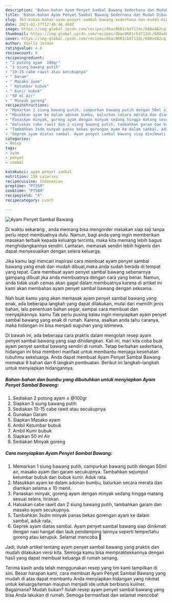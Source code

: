 ```yaml
---
description: "Bahan-bahan Ayam Penyet Sambal Bawang Sederhana dan Mudah Dibuat"
title: "Bahan-bahan Ayam Penyet Sambal Bawang Sederhana dan Mudah Dibuat"
slug: 363-bahan-bahan-ayam-penyet-sambal-bawang-sederhana-dan-mudah-dibuat
date: 2021-02-27T12:46:46.468Z
image: https://img-global.cpcdn.com/recipes/dbac0681cbd713dc/680x482cq70/ayam-penyet-sambal-bawang-foto-resep-utama.jpg
thumbnail: https://img-global.cpcdn.com/recipes/dbac0681cbd713dc/680x482cq70/ayam-penyet-sambal-bawang-foto-resep-utama.jpg
cover: https://img-global.cpcdn.com/recipes/dbac0681cbd713dc/680x482cq70/ayam-penyet-sambal-bawang-foto-resep-utama.jpg
author: Stella Jordan
ratingvalue: 4.8
reviewcount: 9
recipeingredient:
- "2 potong ayam  100gr"
- "3 siung bawang putih"
- "10-15 cabe rawit atau secukupnya"
- " Garam"
- " Masako ayam"
- " Ketumbar bubuk"
- " Kunir bubuk"
- "50 ml Air"
- " Minyak goreng"
recipeinstructions:
- "Memarkan 1 siung bawang putih, campurkan bawang putih dengan 50ml air, masako ayam dan garam secukupnya. Tambahkan sejumput ketumbar bubuk dan bubuk kunir. Aduk rata."
- "Masukkan ayam ke dalam adonan bumbu, balurkan secara merata dan diamkan selama ± 10 menit."
- "Panaskan minyak, goreng ayam dengan minyak sedang hingga matang sesuai selera, tiriskan."
- "Haluskan cabe rawit dan 2 siung bawang putih, tambahkan garam dan masako ayam secukupnya."
- "Tambahkan 3sdm minyak panas bekas gorengan ayam ke dalam sambal, aduk rata."
- "Geprek ayam diatas sambal. Ayam penyet sambal bawang siap dinikmati dengan nasi hangat dan lauk pendamping lainnya seperti tempe/tahu goreng atau kerupuk. Selamat mencoba 🤗"
categories:
- Resep
tags:
- ayam
- penyet
- sambal

katakunci: ayam penyet sambal 
nutrition: 158 calories
recipecuisine: Indonesian
preptime: "PT35M"
cooktime: "PT58M"
recipeyield: "4"
recipecategory: Lunch

---
```



![Ayam Penyet Sambal Bawang](https://img-global.cpcdn.com/recipes/dbac0681cbd713dc/680x482cq70/ayam-penyet-sambal-bawang-foto-resep-utama.jpg)

Di waktu  sekarang , anda memang bisa mengorder masakan siap saji tanpa perlu repot membuatnya dulu. Namun, bagi anda yang ingin memberikan masakan terbaik kepada keluarga tercinta, maka kita memang lebih bagus menghidangkannya sendiri. Lantaran, memasak sendiri lebih higienis dan dapat menyesuaikan dengan selera keluarga.

Jika kamu lagi mencari inspirasi cara membuat ayam penyet sambal bawang yang enak dan mudah dibuat,maka anda sudah berada di tempat yang tepat. Cara membuat ayam penyet sambal bawang  sebenarnya gampang dibuat jika anda membuatnya dengan cara yang benar. Namun, anda tidak usah cemas akan gagal dalam membuatnya 
karena di artikel ini kami akan membahas ayam penyet sambal bawang dengan seksama.  



Nah buat kamu yang akan memasak ayam penyet sambal bawang yang enak, ada beberapa langkah yang dapat dilakukan, mulai dari memilih jenis bahan, lalu penentuan bahan segar, sampai cara membuat dan menyajikannya. kamu Tak perlu pusing kalau ingin menyiapkan ayam penyet sambal bawang yang enak di rumah. Karena, asalkan anda  tahu caranya, maka hidangan ini bisa menjadi suguhan yang istimewa.

Di bawah ini, ada beberapa cara praktis  dalam mengolah resep ayam penyet sambal bawang yang siap dihidangkan. Kali ini, mari kita coba buat ayam penyet sambal bawang sendiri di rumah. Tetap berbahan sederhana, hidangan ini bisa memberi manfaat untuk membantu menjaga kesehatan tubuhmu sekeluarga. Anda dapat membuat Ayam Penyet Sambal Bawang memakai 9 bahan dan 6 langkah pembuatan. Berikut ini langkah-langkah untuk menyiapkan hidangannya.

<!--inarticleads1-->

##### Bahan-bahan dan bumbu yang dibutuhkan untuk menyiapkan Ayam Penyet Sambal Bawang:

1. Sediakan 2 potong ayam ± @100gr
1. Siapkan 3 siung bawang putih
1. Sediakan 10-15 cabe rawit atau secukupnya
1. Gunakan  Garam
1. Siapkan  Masako ayam
1. Ambil  Ketumbar bubuk
1. Ambil  Kunir bubuk
1. Siapkan 50 ml Air
1. Sediakan  Minyak goreng




<!--inarticleads2-->

##### Cara menyiapkan Ayam Penyet Sambal Bawang:

1. Memarkan 1 siung bawang putih, campurkan bawang putih dengan 50ml air, masako ayam dan garam secukupnya. Tambahkan sejumput ketumbar bubuk dan bubuk kunir. Aduk rata.
1. Masukkan ayam ke dalam adonan bumbu, balurkan secara merata dan diamkan selama ± 10 menit.
1. Panaskan minyak, goreng ayam dengan minyak sedang hingga matang sesuai selera, tiriskan.
1. Haluskan cabe rawit dan 2 siung bawang putih, tambahkan garam dan masako ayam secukupnya.
1. Tambahkan 3sdm minyak panas bekas gorengan ayam ke dalam sambal, aduk rata.
1. Geprek ayam diatas sambal. Ayam penyet sambal bawang siap dinikmati dengan nasi hangat dan lauk pendamping lainnya seperti tempe/tahu goreng atau kerupuk. Selamat mencoba 🤗




Jadi, itulah artikel tentang  ayam penyet sambal bawang  yang praktis dan mudah dilakukan versi kita. Semoga kamu bisa mempraktekkannya dengan hasil yang dapat membuat keluarga di rumah senang. 

Terima kasih anda telah menggunakan resep yang tim kami tampilkan di sini. Besar harapan kami, cara membuat  Ayam Penyet Sambal Bawang yang mudah di atas dapat membantu Anda menyiapkan hidangan yang nikmat untuk keluarga/teman maupun menjadi ide untuk berbisnis kuliner. Bagaimana? Mudah bukan? Itulah resep ayam penyet sambal bawang yang bisa Anda lakukan di rumah. Semoga bermanfaat dan selamat mencoba!

